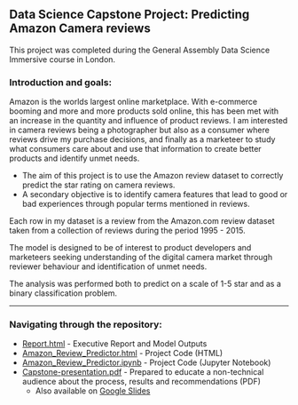 ## Data Science Capstone Project: Predicting Amazon Camera reviews

This project was completed during the General Assembly Data Science Immersive course in London.

### Introduction and goals:
Amazon is the worlds largest online marketplace. With e-commerce booming and more and more products sold online, this has been met with an increase in the quantity and influence of product reviews. I am interested in camera reviews being a photographer but also as a consumer where reviews drive my purchase decisions, and finally as a marketeer to study what consumers care about and use that information to create better products and identify unmet needs.

- The aim of this project is to use the Amazon review dataset to correctly predict the star rating on camera reviews.
- A secondary objective is to identify camera features that lead to good or bad experiences through popular terms mentioned in reviews.

Each row in my dataset is a review from the Amazon.com review dataset taken from a collection of reviews during the period 1995 - 2015.

The model is designed to be of interest to product developers and marketeers seeking understanding of the digital camera market through reviewer behaviour and identification of unmet needs.

The analysis was performed both to predict on a scale of 1-5 star and as a binary classification problem.


- - - -

### Navigating through the repository:

* [Report.html](https://mayanpatel.github.io/Predicting-Camera-Reviews-Amazon/Report.html) - Executive Report and Model Outputs
* [Amazon_Review_Predictor.html](https://mayanpatel.github.io/Predicting-Camera-Reviews-Amazon/Amazon_Review_Predictor.html) - Project Code (HTML)
* [Amazon_Review_Predictor.ipynb](Amazon_Review_Predictor.ipynb) - Project Code (Jupyter Notebook)
* [Capstone-presentation.pdf](https://mayanpatel.github.io/Predicting-Camera-Reviews-Amazon/docs/Capstone_presentation.pdf) - Prepared to educate a non-technical audience about the process, results and recommendations (PDF)
  * Also available on [Google Slides](https://docs.google.com/presentation/d/1jSvuJIOygUnBvwMuyd8K1Vl6xem3-ovsxTSAdKHot4s/edit?usp=sharing)
